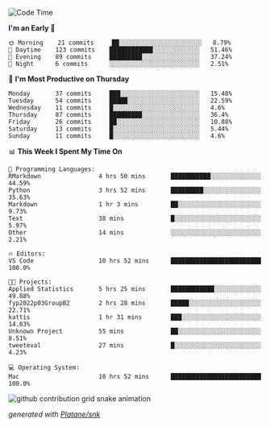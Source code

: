 <!--START_SECTION:waka-->
![Code Time](http://img.shields.io/badge/Code%20Time-75%20hrs%2031%20mins-blue)

**I'm an Early 🐤** 

```text
🌞 Morning    21 commits     ██░░░░░░░░░░░░░░░░░░░░░░░   8.79% 
🌆 Daytime    123 commits    ████████████░░░░░░░░░░░░░   51.46% 
🌃 Evening    89 commits     █████████░░░░░░░░░░░░░░░░   37.24% 
🌙 Night      6 commits      ░░░░░░░░░░░░░░░░░░░░░░░░░   2.51%

```
📅 **I'm Most Productive on Thursday** 

```text
Monday       37 commits     ███░░░░░░░░░░░░░░░░░░░░░░   15.48% 
Tuesday      54 commits     █████░░░░░░░░░░░░░░░░░░░░   22.59% 
Wednesday    11 commits     █░░░░░░░░░░░░░░░░░░░░░░░░   4.6% 
Thursday     87 commits     █████████░░░░░░░░░░░░░░░░   36.4% 
Friday       26 commits     ██░░░░░░░░░░░░░░░░░░░░░░░   10.88% 
Saturday     13 commits     █░░░░░░░░░░░░░░░░░░░░░░░░   5.44% 
Sunday       11 commits     █░░░░░░░░░░░░░░░░░░░░░░░░   4.6%

```


📊 **This Week I Spent My Time On** 

```text
💬 Programming Languages: 
RMarkdown                4 hrs 50 mins       ███████████░░░░░░░░░░░░░░   44.59% 
Python                   3 hrs 52 mins       █████████░░░░░░░░░░░░░░░░   35.63% 
Markdown                 1 hr 3 mins         ██░░░░░░░░░░░░░░░░░░░░░░░   9.73% 
Text                     38 mins             █░░░░░░░░░░░░░░░░░░░░░░░░   5.97% 
Other                    14 mins             ░░░░░░░░░░░░░░░░░░░░░░░░░   2.21%

🔥 Editors: 
VS Code                  10 hrs 52 mins      █████████████████████████   100.0%

🐱‍💻 Projects: 
Applied Statistics       5 hrs 25 mins       ████████████░░░░░░░░░░░░░   49.88% 
fyp2022p03GroupB2        2 hrs 28 mins       █████░░░░░░░░░░░░░░░░░░░░   22.71% 
kattis                   1 hr 31 mins        ███░░░░░░░░░░░░░░░░░░░░░░   14.03% 
Unknown Project          55 mins             ██░░░░░░░░░░░░░░░░░░░░░░░   8.51% 
tweeteval                27 mins             █░░░░░░░░░░░░░░░░░░░░░░░░   4.23%

💻 Operating System: 
Mac                      10 hrs 52 mins      █████████████████████████   100.0%

```


<!--END_SECTION:waka-->


<!--Snake Game-->
![github contribution grid snake animation](https://raw.githubusercontent.com/viggo-gascou/viggo-gascou/output/github-contribution-grid-snake.svg)

_generated with [Platane/snk](https://github.com/Platane/snk)_
<!--Snake Game-->

